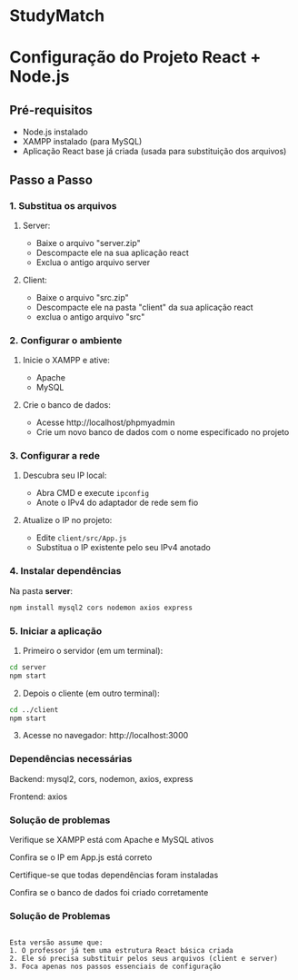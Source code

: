 # StudyMatch

# Configuração do Projeto React + Node.js

## Pré-requisitos
- Node.js instalado
- XAMPP instalado (para MySQL)
- Aplicação React base já criada (usada para substituição dos arquivos)

## Passo a Passo

### 1. Substitua os arquivos
1. Server:
   - Baixe o arquivo "server.zip"
   - Descompacte ele na sua aplicação react
   - Exclua o antigo arquivo server
     
2. Client:
   - Baixe o arquivo "src.zip"
   - Descompacte ele na pasta "client" da sua aplicação react
   - exclua o antigo arquivo "src"

### 2. Configurar o ambiente
1. Inicie o XAMPP e ative:
   - Apache
   - MySQL

2. Crie o banco de dados:
   - Acesse http://localhost/phpmyadmin
   - Crie um novo banco de dados com o nome especificado no projeto

### 3. Configurar a rede
1. Descubra seu IP local:
   - Abra CMD e execute `ipconfig`
   - Anote o IPv4 do adaptador de rede sem fio

2. Atualize o IP no projeto:
   - Edite `client/src/App.js`
   - Substitua o IP existente pelo seu IPv4 anotado

### 4. Instalar dependências
Na pasta **server**:
```bash
npm install mysql2 cors nodemon axios express
```
### 5. Iniciar a aplicação
1. Primeiro o servidor (em um terminal):

```bash
cd server
npm start
```

2. Depois o cliente (em outro terminal):

```bash
cd ../client
npm start
```

3. Acesse no navegador:
http://localhost:3000

### Dependências necessárias

Backend: mysql2, cors, nodemon, axios, express

Frontend: axios

### Solução de problemas

Verifique se XAMPP está com Apache e MySQL ativos

Confira se o IP em App.js está correto

Certifique-se que todas dependências foram instaladas

Confira se o banco de dados foi criado corretamente

### Solução de Problemas

```text

Esta versão assume que:
1. O professor já tem uma estrutura React básica criada
2. Ele só precisa substituir pelos seus arquivos (client e server)
3. Foca apenas nos passos essenciais de configuração
```
